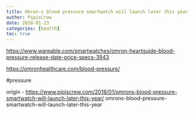 ```yaml
---
title: Omron-s blood pressure smartwatch will launch later this year
author: PipisCrew
date: 2018-01-23
categories: [health]
toc: true
---
```


https://www.wareable.com/smartwatches/omron-heartguide-blood-pressure-release-date-price-specs-3943

https://omronhealthcare.com/blood-pressure/

#pressure

origin - https://www.pipiscrew.com/2018/01/omrons-blood-pressure-smartwatch-will-launch-later-this-year/ omrons-blood-pressure-smartwatch-will-launch-later-this-year